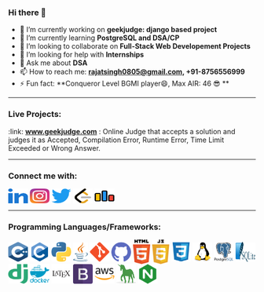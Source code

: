 
### Hi there 👋
- 🔭 I’m currently working on **geekjudge: django based project**
- 🌱 I’m currently learning **PostgreSQL and DSA/CP**
- 👯 I’m looking to collaborate on **Full-Stack Web Developement Projects**
- 🤔 I’m looking for help with **Internships**
- 💬 Ask me about **DSA**
- 📫 How to reach me: **rajatsingh0805@gmail.com,   +91-8756556999**
- ⚡ Fun fact: **Conqueror Level BGMI player😄, Max AIR: 46 	:sunglasses: **

<hr>
<h3>Live Projects:</h3>
:link: <a href="http://www.geekjudge.com"><b>www.geekjudge.com</b></a> : Online Judge that accepts a solution and judges it as Accepted, Compilation Error, Runtime Error, Time Limit Exceeded or Wrong Answer.
</p>

<hr>
<p align="left">
<h3>Connect me with:</h3>
<a href="https://www.linkedin.com/in/rajat-singh-0805"><img align="center" src="https://github.com/RajatSingh08/RajatSingh08/blob/main/icons/linkedIn.svg" alt="rajat-singh-0805" height="30" width="40" /></a>
<a href="https://www.instagram.com/rajat_singh0805"><img align="center" src="https://github.com/RajatSingh08/RajatSingh08/blob/main/icons/instagram.svg" alt="rajat_singh0805" height="30" width="40" /></a>
<a href="https://twitter.com/rajat_singh0805"><img align="center" src="https://github.com/RajatSingh08/RajatSingh08/blob/main/icons/twitter.svg" alt="rajat_singh0805" height="30" width="40" /></a> 
<a href="https://leetcode.com/rajat_singh0805"><img align="center" src="https://github.com/RajatSingh08/RajatSingh08/blob/main/icons/leetcode.svg" alt="rajat_singh0805" height="30" width="40" /></a>
<a href="https://codeforces.com/profile/rajat_singh0805"><img align="center" src="https://github.com/RajatSingh08/RajatSingh08/blob/main/icons/codeforces.svg" alt="rajat_singh0805" height="30" width="40" /></a>
</p>

<hr>
<h3 align="left">Programming Languages/Frameworks:</h3>
<p align="left">
<a href="https://cplusplus.com/"><img align="center" src="https://github.com/RajatSingh08/RajatSingh08/blob/main/icons/cpp.svg" height="40" width="40" /></a>
<a href="https://cplusplus.com/"><img align="center" src="https://github.com/RajatSingh08/RajatSingh08/blob/main/icons/c.svg" height="40" width="40" /></a>
<a href="https://www.python.org/"><img align="center" src="https://github.com/RajatSingh08/RajatSingh08/blob/main/icons/python.svg" height="40" width="40" /></a>
<a href="https://www.java.com/"><img align="center" src="https://github.com/RajatSingh08/RajatSingh08/blob/main/icons/java.svg" height="40" width="30" /></a>
<a href="https://git-scm.com/"><img align="center" src="https://github.com/RajatSingh08/RajatSingh08/blob/main/icons/git.svg" height="40" width="40" /></a>
<a href="https://github.com/"><img align="center" src="https://github.com/RajatSingh08/RajatSingh08/blob/main/icons/github.svg" height="40" width="40" /></a>
<a href="https://html.com/"><img align="center" src="https://github.com/RajatSingh08/RajatSingh08/blob/main/icons/html.svg" height="50" width="35" /></a>
<a href="https://www.javascript.com/"><img align="center" src="https://github.com/RajatSingh08/RajatSingh08/blob/main/icons/javascript.svg" height="50" width="35" /></a>
<a href="https://www.w3.org/"><img align="center" src="https://github.com/RajatSingh08/RajatSingh08/blob/main/icons/css3.svg" height="40" width="40" /></a>
<a href="https://www.linux.org/"><img align="center" src="https://github.com/RajatSingh08/RajatSingh08/blob/main/icons/linux.svg" height="40" width="40" /></a>
<a href="https://www.postgresql.org/"><img align="center" src="https://github.com/RajatSingh08/RajatSingh08/blob/main/icons/postgresql.svg" height="40" width="40" /></a>
<a href="https://www.sqlite.org/"><img align="center" src="https://github.com/RajatSingh08/RajatSingh08/blob/main/icons/sqlite.svg" height="40" width="40" /></a>
<a href="https://www.djangoproject.com/"><img align="center" src="https://github.com/RajatSingh08/RajatSingh08/blob/main/icons/django.svg" height="40" width="40" /></a>
<a href="https://www.docker.com/"><img align="center" src="https://github.com/RajatSingh08/RajatSingh08/blob/main/icons/docker.svg" height="40" width="40" /></a>
<a href="https://www.latex-project.org/"><img align="center" src="https://github.com/RajatSingh08/RajatSingh08/blob/main/icons/latex.svg" height="40" width="40" /></a>
<a href="https://getbootstrap.com/"><img align="center" src="https://github.com/RajatSingh08/RajatSingh08/blob/main/icons/bootstrap.svg" height="40" width="40" /></a>
<a href="https://aws.amazon.com/"><img align="center" src="https://github.com/RajatSingh08/RajatSingh08/blob/main/icons/amazon-aws.svg" height="40" width="40" /></a>
<a href="https://gunicorn.org/"><img align="center" src="https://github.com/RajatSingh08/RajatSingh08/blob/main/icons/gunicorn.svg" height="40" width="40" /></a>
<a href="https://www.nginx.com/"><img align="center" src="https://github.com/RajatSingh08/RajatSingh08/blob/main/icons/nginx.svg" height="40" width="40" /></a>
</p>
